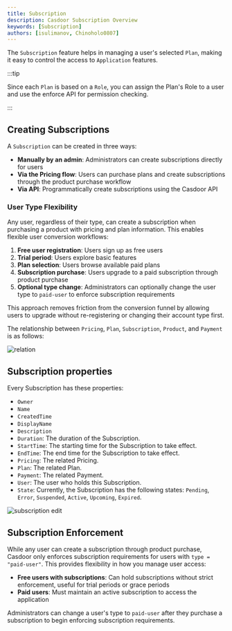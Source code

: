 ```yaml
---
title: Subscription
description: Casdoor Subscription Overview
keywords: [Subscription]
authors: [isulimanov, Chinoholo0807]
---
```


The `Subscription` feature helps in managing a user's selected `Plan`, making it easy to control the access to `Application` features.

:::tip

Since each `Plan` is based on a `Role`, you can assign the Plan's Role to a user and use the enforce API for permission checking.

:::

## Creating Subscriptions

A `Subscription` can be created in three ways:

- **Manually by an admin**: Administrators can create subscriptions directly for users
- **Via the Pricing flow**: Users can purchase plans and create subscriptions through the product purchase workflow
- **Via API**: Programmatically create subscriptions using the Casdoor API

### User Type Flexibility

Any user, regardless of their type, can create a subscription when purchasing a product with pricing and plan information. This enables flexible user conversion workflows:

1. **Free user registration**: Users sign up as free users
2. **Trial period**: Users explore basic features
3. **Plan selection**: Users browse available paid plans
4. **Subscription purchase**: Users upgrade to a paid subscription through product purchase
5. **Optional type change**: Administrators can optionally change the user type to `paid-user` to enforce subscription requirements

This approach removes friction from the conversion funnel by allowing users to upgrade without re-registering or changing their account type first.

The relationship between `Pricing`, `Plan`, `Subscription`, `Product`, and `Payment` is as follows:

![relation](/img/pricing/relation.png)

## Subscription properties

Every Subscription has these properties:

- `Owner`
- `Name`
- `CreatedTime`
- `DisplayName`
- `Description`
- `Duration`: The duration of the Subscription.
- `StartTime`: The starting time for the Subscription to take effect.
- `EndTime`: The end time for the Subscription to take effect.
- `Pricing`: The related Pricing.
- `Plan`: The related Plan.
- `Payment`: The related Payment.
- `User`: The user who holds this Subscription.
- `State`: Currently, the Subscription has the following states: `Pending`, `Error`, `Suspended`, `Active`, `Upcoming`, `Expired`.

![subscription edit](/img/pricing/sub_edit.png)

## Subscription Enforcement

While any user can create a subscription through product purchase, Casdoor only enforces subscription requirements for users with `type = "paid-user"`. This provides flexibility in how you manage user access:

- **Free users with subscriptions**: Can hold subscriptions without strict enforcement, useful for trial periods or grace periods
- **Paid users**: Must maintain an active subscription to access the application

Administrators can change a user's type to `paid-user` after they purchase a subscription to begin enforcing subscription requirements.
